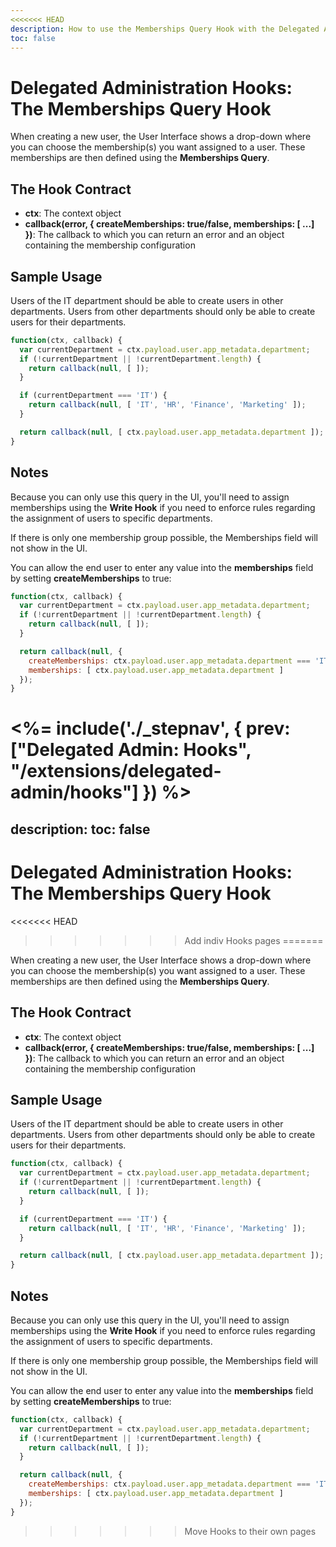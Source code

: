 ```yaml
---
<<<<<<< HEAD
description: How to use the Memberships Query Hook with the Delegated Administration
toc: false
---
```

# Delegated Administration Hooks: The Memberships Query Hook

When creating a new user, the User Interface shows a drop-down where you can choose the membership(s) you want assigned to a user. These memberships are then defined using the **Memberships Query**.

## The Hook Contract

 - **ctx**: The context object
 - **callback(error, { createMemberships: true/false, memberships: [ ...] })**: The callback to which you can return an error and an object containing the membership configuration

## Sample Usage

Users of the IT department should be able to create users in other departments. Users from other departments should only be able to create users for their departments.

```js
function(ctx, callback) {
  var currentDepartment = ctx.payload.user.app_metadata.department;
  if (!currentDepartment || !currentDepartment.length) {
    return callback(null, [ ]);
  }

  if (currentDepartment === 'IT') {
    return callback(null, [ 'IT', 'HR', 'Finance', 'Marketing' ]);
  }

  return callback(null, [ ctx.payload.user.app_metadata.department ]);
}
```

## Notes

Because you can only use this query in the UI, you'll need to assign memberships using the **Write Hook** if you need to enforce rules regarding the assignment of users to specific departments.

If there is only one membership group possible, the Memberships field will not show in the UI.

You can allow the end user to enter any value into the **memberships** field by setting **createMemberships** to true:

```js
function(ctx, callback) {
  var currentDepartment = ctx.payload.user.app_metadata.department;
  if (!currentDepartment || !currentDepartment.length) {
    return callback(null, [ ]);
  }

  return callback(null, {
    createMemberships: ctx.payload.user.app_metadata.department === 'IT' ? true : false,
    memberships: [ ctx.payload.user.app_metadata.department ]
  });
}
```

<%= include('./_stepnav', {
 prev: ["Delegated Admin: Hooks", "/extensions/delegated-admin/hooks"]
}) %>
=======
description:
toc: false
---
# Delegated Administration Hooks: The Memberships Query Hook
<<<<<<< HEAD
>>>>>>> Add indiv Hooks pages
=======

When creating a new user, the User Interface shows a drop-down where you can choose the membership(s) you want assigned to a user. These memberships are then defined using the **Memberships Query**.

## The Hook Contract

 - **ctx**: The context object
 - **callback(error, { createMemberships: true/false, memberships: [ ...] })**: The callback to which you can return an error and an object containing the membership configuration

## Sample Usage

Users of the IT department should be able to create users in other departments. Users from other departments should only be able to create users for their departments.

```js
function(ctx, callback) {
  var currentDepartment = ctx.payload.user.app_metadata.department;
  if (!currentDepartment || !currentDepartment.length) {
    return callback(null, [ ]);
  }

  if (currentDepartment === 'IT') {
    return callback(null, [ 'IT', 'HR', 'Finance', 'Marketing' ]);
  }

  return callback(null, [ ctx.payload.user.app_metadata.department ]);
}
```

## Notes

Because you can only use this query in the UI, you'll need to assign memberships using the **Write Hook** if you need to enforce rules regarding the assignment of users to specific departments.

If there is only one membership group possible, the Memberships field will not show in the UI.

You can allow the end user to enter any value into the **memberships** field by setting **createMemberships** to true:

```js
function(ctx, callback) {
  var currentDepartment = ctx.payload.user.app_metadata.department;
  if (!currentDepartment || !currentDepartment.length) {
    return callback(null, [ ]);
  }

  return callback(null, {
    createMemberships: ctx.payload.user.app_metadata.department === 'IT' ? true : false,
    memberships: [ ctx.payload.user.app_metadata.department ]
  });
}
```
>>>>>>> Move Hooks to their own pages
